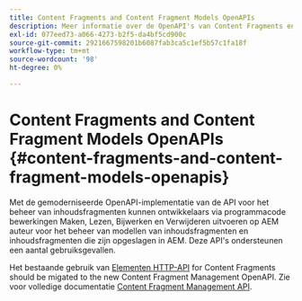 ```yaml
---
title: Content Fragments and Content Fragment Models OpenAPIs
description: Meer informatie over de OpenAPI's van Content Fragments en Content Fragment Models.
exl-id: 077eed73-a066-4273-b2f5-da4bf5cd900c
source-git-commit: 2921667598201b6087fab3ca5c1ef5b57c1fa18f
workflow-type: tm+mt
source-wordcount: '98'
ht-degree: 0%

---
```


# Content Fragments and Content Fragment Models OpenAPIs {#content-fragments-and-content-fragment-models-openapis}

Met de gemoderniseerde OpenAPI-implementatie van de API voor het beheer van inhoudsfragmenten kunnen ontwikkelaars via programmacode bewerkingen Maken, Lezen, Bijwerken en Verwijderen uitvoeren op AEM auteur voor het beheer van modellen van inhoudsfragmenten en inhoudsfragmenten die zijn opgeslagen in AEM. Deze API&#39;s ondersteunen een aantal gebruiksgevallen.

Het bestaande gebruik van [Elementen HTTP-API](https://experienceleague.adobe.com/en/docs/experience-manager-cloud-service/content/assets/admin/mac-api-assets) for Content Fragments should be migated to the new Content Fragment Management OpenAPI. Zie voor volledige documentatie [Content Fragment Management API](https://developer.adobe.com/experience-cloud/experience-manager-apis/api/stable/sites/).
